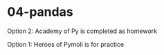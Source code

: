 # 04-pandas

Option 2: Academy of Py is completed as homework 

Option 1: Heroes of Pymoli is for practice
